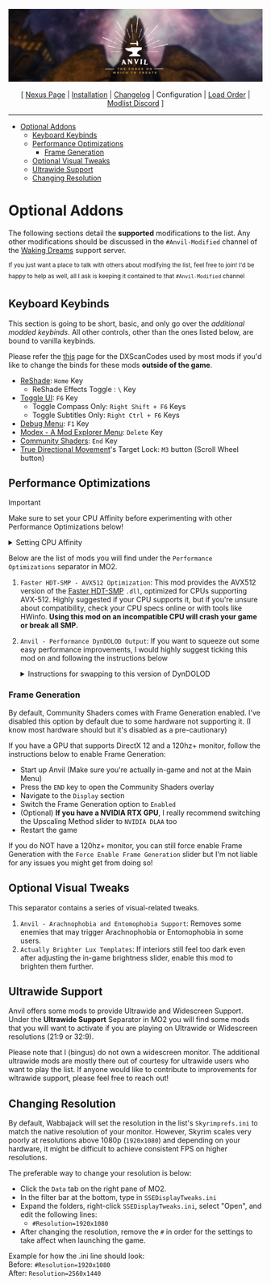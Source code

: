 ![](https://raw.githubusercontent.com/Oghma-Infinium/Anvil/refs/heads/main/Media/Anvil%20Header.png)

<p align="center">
  [  <a href="https://www.nexusmods.com/skyrimspecialedition/mods/147302">Nexus Page</a> | <a href="https://github.com/Oghma-Infinium/Anvil">Installation</a> | <a href="https://github.com/Oghma-Infinium/Anvil/blob/main/CHANGELOG.md">Changelog</a> |
  Configuration</a> |
  <a href="https://loadorderlibrary.com/lists/anvil">Load Order</a> | 
  <a href="https://discord.gg/4WwqfK5yHg">Modlist Discord</a> ]
</p>

---

- [Optional Addons](#optional-addons)
  - [Keyboard Keybinds](#keyboard-keybinds)
  - [Performance Optimizations](#performance-optimizations)
    - [Frame Generation](#frame-generation)
  - [Optional Visual Tweaks](#optional-visual-tweaks)
  - [Ultrawide Support](#ultrawide-support)
  - [Changing Resolution](#changing-resolution)

# Optional Addons

The following sections detail the **supported** modifications to the list. Any other modifications should be discussed in the `#Anvil-Modified` channel of the [Waking Dreams](https://discord.gg/4WwqfK5yHg) support server.

<sup>If you just want a place to talk with others about modifying the list, feel free to join! I'd be happy to help as well, all I ask is keeping it contained to that `#Anvil-Modified` channel<sup>

## Keyboard Keybinds

This section is going to be short, basic, and only go over the *additional modded keybinds*. All other controls, other than the ones listed below, are bound to vanilla keybinds.

Please refer the [this](https://ck.uesp.net/wiki/Input_Script) page for the DXScanCodes used by most mods if you'd like to change the binds for these mods **outside of the game**.

- [ReShade](https://reshade.me/): `Home` Key
    - ReShade Effects Toggle : `\` Key
- [Toggle UI](https://www.nexusmods.com/skyrimspecialedition/mods/112819): `F6` Key
    - Toggle Compass Only: `Right Shift + F6` Keys
    - Toggle Subtitles Only: `Right Ctrl + F6` Keys
- [Debug Menu](https://www.nexusmods.com/skyrimspecialedition/mods/136456): `F1` Key
- [Modex - A Mod Explorer Menu](https://www.nexusmods.com/skyrimspecialedition/mods/137877): `Delete` Key
- [Community Shaders](https://www.nexusmods.com/skyrimspecialedition/mods/86492): `End` Key
- [True Directional Movement](https://www.nexusmods.com/skyrimspecialedition/mods/51614)'s Target Lock: `M3` button (Scroll Wheel button)

## Performance Optimizations

>[!IMPORTANT]
>Make sure to set your CPU Affinity before experimenting with other Performance Optimizations below!
<Details>
<summary>Setting CPU Affinity</summary>

 1. Click the `Puzzle Piece` button at the top of MO2 and select `Set CPU Affinity` and press `OK` on the pop-up box.
 
    ![](https://raw.githubusercontent.com/Oghma-Infinium/Vagabond/main/images/cpu%20affinity%20example.png)
 2. That's it, it's really that simple. **Please, please, please** do this before launching the game and whenever you update the modlist.

</Details>

Below are the list of mods you will find under the `Performance Optimizations` separator in MO2.

 1. `Faster HDT-SMP - AVX512 Optimization`: This mod provides the AVX512 version of the [Faster HDT-SMP](https://www.nexusmods.com/skyrimspecialedition/mods/57339) `.dll`, optimized for CPUs supporting AVX-512. Highly suggested if your CPU supports it, but if you're unsure about compatibility, check your CPU specs online or with tools like HWinfo. **Using this mod on an incompatible CPU will crash your game or break all SMP.**
 2. `Anvil - Performance DynDOLOD Output`: If you want to squeeze out some easy performance improvements, I would highly suggest ticking this mod on and following the instructions below

    <Details>
    <summary>Instructions for swapping to this version of DynDOLOD</summary>

    1. **If swapping on an existing save game**, make a [clean save](https://dyndolod.info/Help/Clean-Save) (follow steps 1-4).
    2. Activate the `[Performance] Anvil - Performance DynDOLOD Output` mod under the **Performance Optimizations** separator in the left pane of MO2.
    3. Deactivate the `Anvil - DynDOLOD Output` mod under the **LOD Outputs** separator in the left pane of MO2.

    </Details>

### Frame Generation

By default, Community Shaders comes with Frame Generation enabled. I've disabled this option by default due to some hardware not supporting it. (I know most hardware should but it's disabled as a pre-cautionary)

If you have a GPU that supports DirectX 12 and a 120hz+ monitor, follow the instructions below to enable Frame Generation:

- Start up Anvil (Make sure you're actually in-game and not at the Main Menu)
- Press the `END` key to open the Community Shaders overlay
- Navigate to the `Display` section
- Switch the Frame Generation option to `Enabled`
- (Optional) **If you have a NVIDIA RTX GPU**, I really recommend switching the Upscaling Method slider to `NVIDIA DLAA` too
- Restart the game

If you do NOT have a 120hz+ monitor, you can still force enable Frame Generation with the `Force Enable Frame Generation` slider but I'm not liable for any issues you might get from doing so!

## Optional Visual Tweaks

This separator contains a series of visual-related tweaks.

 1. `Anvil - Arachnophobia and Entomophobia Support`: Removes some enemies that may trigger Arachnophobia or Entomophobia in some users.
 2. `Actually Brighter Lux Templates`: If interiors still feel too dark even after adjusting the in-game brightness slider, enable this mod to brighten them further.

## Ultrawide Support

Anvil offers some mods to provide Ultrawide and Widescreen Support. Under the **Ultrawide Support** Separator in MO2 you will find some mods that you will want to activate if you are playing on Ultrawide or Widescreen resolutions (21:9 or 32:9).

Please note that I (bingus) do not own a widescreen monitor. The additional ultrawide mods are mostly there out of courtesy for ultrawide users who want to play the list. If anyone would like to contribute to improvements for wltrawide support, please feel free to reach out!

</Details>

## Changing Resolution

By default, Wabbajack will set the resolution in the list's `Skyrimprefs.ini` to match the native resolution of your monitor. However, Skyrim scales very poorly at resolutions above 1080p (`1920x1080`) and depending on your hardware, it might be difficult to achieve consistent FPS on higher resolutions.

The preferable way to change your resolution is below:

- Click the `Data` tab on the right pane of MO2.
- In the filter bar at the bottom, type in `SSEDisplayTweaks.ini`
- Expand the folders, right-click `SSEDisplayTweaks.ini`, select "Open", and edit the following lines:
  - `#Resolution=1920x1080`
- After changing the resolution, remove the `#` in order for the settings to take affect when launching the game.

Example for how the .ini line should look:  
Before: `#Resolution=1920x1080`  
After: `Resolution=2560x1440`